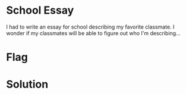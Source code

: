 # School Essay
I had to write an essay for school describing my favorite classmate. I wonder if my classmates will be able to figure out who I'm describing...

# Flag


# Solution
